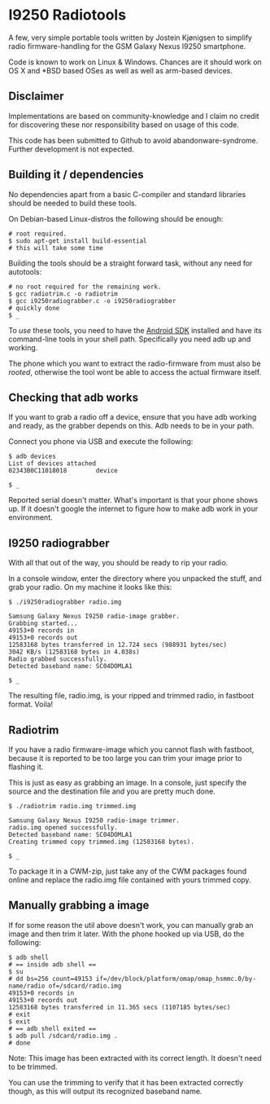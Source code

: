 # I9250 Radiotools

A few, very simple portable tools written by Jostein Kjønigsen to simplify
radio firmware-handling for the GSM Galaxy Nexus I9250 smartphone.

Code is known to work on Linux & Windows. Chances are it should work on OS X
and *BSD based OSes as well as well as arm-based devices.

## Disclaimer

Implementations are based on community-knowledge and I claim no credit for discovering these
nor responsibility based on usage of this code.

This code has been submitted to Github to avoid abandonware-syndrome. Further development is
not expected.

## Building it / dependencies

No dependencies apart from a basic C-compiler and standard libraries should be needed to build these tools.

On Debian-based Linux-distros the following should be enough:

    # root required.
    $ sudo apt-get install build-essential
    # this will take some time

Building the tools should be a straight forward task, without any need for autotools:
	
	# no root required for the remaining work.
    $ gcc radiotrim.c -o radiotrim
    $ gcc i9250radiograbber.c -o i9250radiograbber
    # quickly done
    $ _

To *use* these tools, you need to have the [Android SDK](https://developer.android.com/sdk/index.html)
installed and have its command-line tools in your shell path. Specifically you
need adb up and working.

The phone which you want to extract the radio-firmware from must also be *rooted*,
otherwise the tool wont be able to access the actual firmware itself.

## Checking that adb works

If you want to grab a radio off a device, ensure that you have adb working and ready, 
as the grabber depends on this. Adb needs to be in your path.

Connect you phone via USB and execute the following:

    $ adb devices
    List of devices attached 
    02343B0C11018018        device

    $ _

Reported serial doesn't matter. What's important is that your phone shows up. If it doesn't google
the internet to figure how to make adb work in your environment.

## I9250 radiograbber

With all that out of the way, you should be ready to rip your radio.

In a console window, enter the directory where you unpacked the stuff, and grab your radio.
On my machine it looks like this:

    $ ./i9250radiograbber radio.img
    
    Samsung Galaxy Nexus I9250 radio-image grabber.
    Grabbing started...
    49153+0 records in
    49153+0 records out
    12583168 bytes transferred in 12.724 secs (988931 bytes/sec)
    3042 KB/s (12583168 bytes in 4.038s)
    Radio grabbed successfully.
    Detected baseband name: SC04DOMLA1
    
    $ _

The resulting file, radio.img, is your ripped and trimmed radio, in fastboot format. Voila!

## Radiotrim

If you have a radio firmware-image which you cannot flash with fastboot, because it is reported
to be too large you can trim your image prior to flashing it.

This is just as easy as grabbing an image. In a console, just specify the source and the
destination file and you are pretty much done.

    $ ./radiotrim radio.img trimmed.img
    
    Samsung Galaxy Nexus I9250 radio-image trimmer.
    radio.img opened successfully.
    Detected baseband name: SC04DOMLA1
    Creating trimmed copy trimmed.img (12583168 bytes).
    
    $ _

To package it in a CWM-zip, just take any of the CWM packages found online and replace the radio.img file contained
with yours trimmed copy.

## Manually grabbing a image

If for some reason the util above doesn't work, you can manually grab an image and then trim it later.
With the phone hooked up via USB, do the following:

    $ adb shell 
    # == inside adb shell ==
    $ su
    # dd bs=256 count=49153 if=/dev/block/platform/omap/omap_hsmmc.0/by-name/radio of=/sdcard/radio.img
    49153+0 records in
    49153+0 records out
    12583168 bytes transferred in 11.365 secs (1107185 bytes/sec)
    # exit
    $ exit
    # == adb shell exited ==
    $ adb pull /sdcard/radio.img .
    # done

Note: This image has been extracted with its correct length. It doesn't need to be trimmed.

You can use the trimming to verify that it has been extracted correctly though, as this will output its recognized baseband name.
